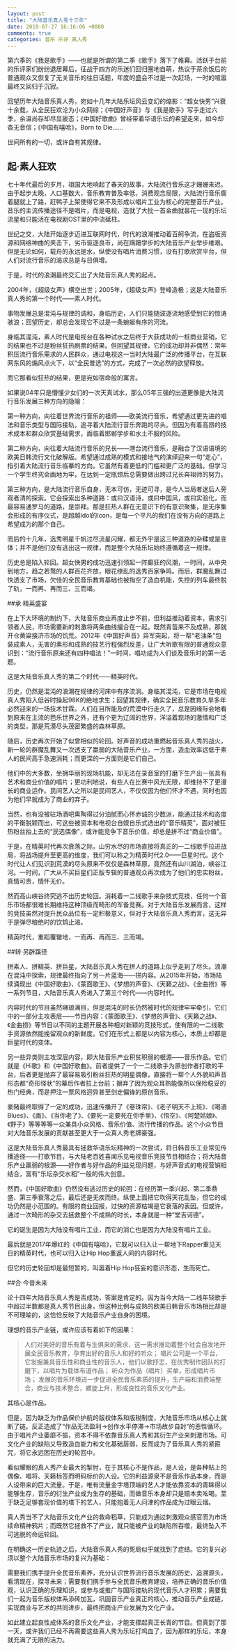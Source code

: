 ```yaml
---
layout: post
title: "大陆音乐真人秀十三年"
date: 2018-07-27 16:16:06 +0800
comments: true
categories: 音乐 乐评 真人秀
---
```

第六季的《我是歌手》——也就是所谓的第二季《歌手》落下了帷幕。活跃于台前的乐评家们纷纷退居幕后，征战于四方的乐迷们回归圈地自萌，热议于茶余饭后的普通观众又恢复了无关音乐的往日话题，年度的盛会不过是一次赶场，一时的喧嚣最终又回归于沉寂。

回望历年大陆音乐真人秀，宛如十几年大陆乐坛风云变幻的缩影：“超女快男”兴衰十余载，从全民狂欢沦为小众网综；《中国好声音》与《我是歌手》写手走过六季，余温尚存却尽显疲态；《中国好歌曲》曾经带着华语乐坛的希望走来，如今却杳无音信；《中国有嘻哈》，Born to Die……

世间所有的一切，或许自有其规律。

<!-- more -->

## 起·素人狂欢

七十年代最后的岁月，祖国大地响起了春天的故事，大陆流行音乐这才姗姗来迟。由于起步太晚，人口基数大，音乐教育普及率低，消费观念局限，大陆流行音乐瘸着腿就上了路，赶鸭子上架使得它来不及形成以唱片工业为核心的完整音乐产业。音乐的主流传播途径不是唱片，而是电视，造就了大批一首金曲就昙花一现的乐坛流星和只能活在电视剧OST里的中流砥柱。

世纪之交，大陆开始逐步迈进互联网时代，时代的浪潮推动着百舸争流，在盗版资源和网络神曲的夹击下，劣币驱逐良币，尚在蹒跚学步的大陆音乐产业举步维艰。但是无论如何，载舟的永远是水，纵使没有唱片消费习惯，没有打歌欣赏平台，但人们对流行音乐的渴求总是与日俱增。

于是，时代的浪潮最终交汇出了大陆音乐真人秀的起点。

2004年，《超级女声》横空出世；2005年，《超级女声》登峰造极；这是大陆音乐真人秀的第一个时代——素人时代。

事物发展总是混沌与规律的调和，身临历史，人们只能随波逐流地感受到它的惊涛骇浪；回望历史，却总会发现它不过是一条蜿蜒有序的河流。

身临其混沌，素人时代是电视台在各种试水之后终于大获成功的一桩商业营销，它的结果也不过是粉丝狂热刷票的结果。但回望其规律，它的成功却并非偶然：常年积压流行音乐需求的人民群众，通过电视这一当时大陆最广泛的传播平台，在互联网东风的煽风点火下，以“全民普选”的方式，完成了一次必然的欲望释放。

而它那看似狂热的结果，更是宛如宿命般的寓言。

如果说04年只是懵懂少女们的一次天真试水，那么05年三强的出道更像是大陆流行音乐发展三种方向的隐喻：

第一种方向，向往着世界流行音乐的祖师——欧美流行音乐，希望通过更先进的唱法和音乐类型与国际接轨，追寻着大陆流行音乐奔跑的尽头。但因为有着高昂的技术成本和群众欣赏基础需求，面临着邯郸学步和水土不服的风险。

第二种方向，向往着大陆流行音乐的兄长——港台流行音乐，是融合了汉语语境的欧美日韩流行文化破解版。希望通过成熟的模式和接地气的演绎迎来一句“走心”，指引着大陆流行音乐临摹的方向。它虽然有着更低的门槛和更广泛的基础。但学习一个学生终究会画地为牢，在达到一定瓶颈后总需要做出跨过兄长奔祖师的努力。

第三种方向，是大陆流行音乐自身，无本可仿，无迹可寻，是今人当局者迷后人旁观者清的探索。它会探索出多种道路：或曰汉语诗，或曰中国风，或曰实验化，而最容易通罗马的道路，是崇拜。那是狂热人群在无意识下的有意识聚集，是无序集会形成的有序仪式，是超越Idol的Icon，是每一个平凡的我们在没有方向的道路上希望成为的那个自己。

而后的十几年，选秀明星千帆过尽流星闪耀，都无外乎是这三种道路的杂糅或是变体；并不是他们没有逃出这一规律，而是整个大陆乐坛始终遵循着这一规律。

历史总是陷入轮回。超女快男的成功迅速引领起一阵癫狂的风潮，一时间，从中央到地方，趋之若鹜的人群百花齐放，眼花缭乱的选秀百家争鸣。而后，群魔乱舞过快透支了市场，欠佳的全民音乐教育基础也被掏空了造血机能，失控的列车最终脱了轨，一而再、再而三、三而竭。

##承·精英盛宴

在上下大环境的制约下，大陆音乐商业再度止步不前，但利益推动着资本，需求引领者人民，市场需要新的刺激将两条曲线撮合在一起。既然青苗来不及成熟，那就开仓黄粱接济市场的饥荒。2012年《中国好声音》异军突起，将一帮“老油条”包装成素人，无害的素形和成熟的技艺行程强烈反差，让广大听歌有限的普通观众意识到：“流行音乐原来还有四种唱法！”一时间，唱功成为人们谈及音乐时的第一话题。

这是大陆音乐真人秀的第二个时代——精英时代。

历史，仍然是混沌的浪潮在规律的河床中有序流淌。身临其混沌，它是市场在电视真人秀陷入低谷时操起98K的绝地求生；回望其规律，确实全民音乐教育久旱多年必然迎来的一场技术甘霖。人们在目所能及的荒漠中行走久了，总是因缘际会地看到原来在主流的芭乐世界之外，还有个更为辽阔的世界，洋溢着现场的激情和广泛的类型，那是荒漠尽头茂密繁盛的森林草原。

随后，历史再次开始了似曾相似的轮回。好声音的成功重燃起音乐真人秀的战火，新一轮的群魔乱舞又一次透支了羸弱的大陆音乐产业。一方面，造血效率远低于素人的民间高手急速消耗；而更深的一方面则是它们自己。

他们中的大多数，坐拥华丽的现场机能，却无法在录音室的打磨下生产出一张具有艺术和商业价值的唱片；更功利地说，有些人在比赛中风光无限，却维持不了更漫长的商业运作。民间艺人之所以是民间艺人，不仅仅因为他们怀才不遇，同时也因为他们早就成为了商业的弃子。

当然，也有没被驻场酒吧熏陶得过分油腻而心怀赤诚的少数派，能通过技术和态度的平衡脱颖而出，可这些被资本和电视台自娱自乐式选出的“音乐精英”，面对被狂热粉丝抬上去的“民选偶像”，或许能竞争下音乐价值，却总是拼不过“商业价值”。

于是，在精英时代再次衰落之际，山穷水尽的市场直接将真正的一二线歌手拉进战局，将战场提升至更高的维度，我们可以称之为精英时代2.0——巨星时代。这个时代让人们见识到荒漠的尽头原来不仅仅是森林草原，竟然还有山川湖泊，峡谷江河。一时间，广大从不买巨星们正版专辑的普通观众再次成为了他们的忠实粉丝，真情可贵，情怀无价。

然而高山峡谷终究逃不出历史轮回。消耗着一二线歌手来杂技式竞技，任何一个音乐市场都很难长期维持这种顶级而畸形的军备竞赛。对于大陆音乐发展而言，这样的竞技虽然对提升民众品位有一定积极意义，但对于大陆音乐真人秀而言，这无异于是弹尽粮绝时的饮鸩止渴。

精英时代，重蹈覆辙地，一而再、再而三、三而竭。

##转·另辟蹊径

拼素人、拼精英、拼巨星，大陆音乐真人秀在拼人的道路上似乎走到了尽头。浪潮在混沌中探索，规律最终指向了另一片蓝海——拼内容。从2015年开始，市场陆续涌现出《中国好歌曲》、《蒙面歌王》、《梦想的声音》、《天籁之战》、《金曲捞》等一系列节目，大陆音乐真人秀进入了第三个时代——内容时代。

内容时代的节目虽然琳琅满目，但是混沌的时长仍然被时代的规律牢牢牵引，它们中的一部分主攻表层——节目内容：《蒙面歌王》、《梦想的声音》、《天籁之战》、《金曲捞》等节目以不同的主题开展各种相对新颖的竞技形式，使有限的一二线歌手资源依然能挽留观众的新鲜度。它们在形式上都是以内容为核心，本质上却都是巨星时代的变体。

另一些异类则主攻深层内容，即大陆音乐产业积贫积弱的根源——音乐作品。它们就是《Hi歌》和《中国好歌曲》。前者提供了一个一二线歌手为原创作者打歌的平台，后者更是抛弃了最容易吸引粉丝狂热的明星偶像，直接将一帮个人外貌和声音形态都“奇形怪状”的幕后作者拉上台前；摒弃了因为观众耳熟能像所以保险稳妥的热门经典，而是押注一票风格迥异甚至剑走偏锋的原创音乐。

豪赌最终取得了一定的成功，迅速传播开了《卷珠帘》、《老子明天不上班》、《喝酒Blues》、《画》、《当你老了》、《要死一定要死在你手里》、《悟空》、《阿楚姑娘》、《野子》等等等等一众兼具小众风格、音乐价值、流行传播的作品。这个小众节目对大陆音乐发展的贡献甚至更大于一众真人秀老牌豪强。

这是大陆音乐真人秀最具有拯救华语乐坛精神的一次尝试，将日韩音乐工业常见传播途径——打歌节目，与大陆老百姓喜闻乐见电视音乐竞技节目相结合；将大陆音乐产业羸弱的根源——好作者与好作品的利益兑现问题，与好声音式的电视营销相结合，富有“乐坛杂交水稻”一般的伟大创意。

然而，《中国好歌曲》仍然没有逃过历史的轮回：在经历第一季兴起、第二季鼎盛、第三季衰落之后，最后还是无疾而终。纵使上面把它吹得天花乱坠，但它的成功仍然是小范围的。有限的商业回报，过快的资源枯竭是它衰落的表因。但或许，通过一次畸形的杂交去拯救整个不成熟的时长，本身就是一种“堂吉诃德”。

它的诞生是因为大陆没有唱片工业，而它的消亡也是因为大陆没有唱片工业。

最后就是2017年爆红的《中国有嘻哈》，它既可以归入让一帮地下Rapper重见天日的精英时代，也可以归入让Hip Hop重返人间的内容时代。

但它的历史轮回却是最短暂的，叫嚣着Hip Hop狂妄的意识形态，生而死亡。

##合·今昔未来

论十四年大陆音乐真人秀是否成功，答案是肯定的。因为当今大陆一二线年轻歌手中超过半数都是真人秀节目出身。但这种比例与成熟的欧美日韩音乐市场相比却是不可理喻的，这恰恰反映了大陆音乐产业自身的困境。

理想的音乐产业链，或许应该有着如下的因果：

>人们对美好的音乐有着与生俱来的需求，这一需求推动着整个社会自发地开展全民音乐教育，孕育出好的音乐人和好的听众；
>唱片公司是一个平台，它发掘兼具音乐性和商业性的音乐人，他们以歌抒志，在优秀制作团队的打磨下，以唱片为载体布道作品；
>听众为作品（唱片）买单，形成唱片市场；
>发展的音乐环境进一步促进全民音乐素质的提升，生产端和消费端整合，商业与技术整合，螺旋上升，形成良性的音乐文化产业。

其核心是作品。

但是，因为缺乏为作品保价护航的版权体系和版税制度，大陆音乐市场从核心上就断了链。反正造成了“作品无法盈利->创作水平停滞->市场故步自封”的恶性循环。由于唱片产业萎靡不振，资本不得不依靠音乐真人秀和其衍生产业来刺激市场。可文化产业的缺陷又导致造血能力和文化基础孱弱，反而成为了音乐真人秀的紧箍咒，将它永远困在历史的轮回中。

看似耀眼的真人秀产业最大的掣肘，在于其核心不是作品，是人设，是各种贴上的偶像、唱将、天籁标签而明码标价的人设。它的利益源泉不是音乐作品本身，而是人设带来的巨大流量。于是，唯有流量金字塔顶端的艺人才能依靠资本的青睐得以能够生存，音乐的衍生产业成为生存的基础，而做音乐本身却只是赔本卖吆喝。至于缺乏足够套现价值的塔下的艺人，只能抱着无人问津的作品成为过眼云烟。

真人秀当不了大陆音乐文化产业的救命稻草，只能成为通过刺激观众感官而为市场续命精神鸦片；而既然它拯救不了产业，就只能被产业的缺陷所吞噬，最终坠入不可逃脱的命运轮回。

在明确这一历史轨迹之后，大陆音乐真人秀的死局似乎就找到了症结。它的复兴必须以整个大陆音乐市场的复兴为基础：

需要我们携手提升全民音乐素养，充分认识世界流行音乐发展的历史，追溯源头，看清现在，探寻未来；需要我们携手参与全民音乐教育建设，培养正确的音乐价值观，认识正确的乐理知识，或参与或推广与国际接轨的现代音乐人才积累；需要我们一起为音乐版权体系添砖加瓦，巩固音乐产业真正的核心，推动音乐产业成链，实现商业与艺术的共同进步，最终把商业产业发展为文化产业。

如此建立起良性成体系的音乐文化产业，才能支撑起真正长青的节目。但真到了那一天，或许我们已经不再需要这些真人秀为乐坛打鸡血了，因为那样的乐坛，本身就充满了无限的活力。
